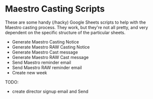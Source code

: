 # Maestro Casting Scripts

These are some handy (/hacky) Google Sheets scripts to help with the Maestro casting process. They work, but they're not all pretty, and very dependent on the specific structure of the particular sheets.

* Generate Maestro Casting Notice
* Generate Maestro RAW Casting Notice
* Generate Maestro Cast message
* Generate Maestro RAW Cast message
* Send Maestro reminder email
* Send Maestro RAW reminder email
* Create new week

TODO:

* create director signup email and Send
